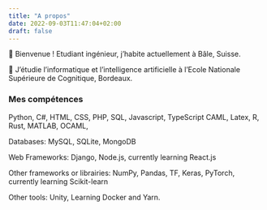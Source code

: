 ```yaml
---
title: "A propos"
date: 2022-09-03T11:47:04+02:00
draft: false
---
```


👋 Bienvenue ! Etudiant ingénieur, j’habite actuellement à Bâle, Suisse.

🏫 J’étudie l’informatique et l’intelligence artificielle à l’Ecole Nationale Supérieure de Cognitique, Bordeaux.

### Mes compétences

Python, C#, HTML, CSS, PHP, SQL, Javascript, TypeScript CAML, Latex, R, Rust, MATLAB, OCAML,

Databases: MySQL, SQLite, MongoDB

Web Frameworks: Django, Node.js, currently learning React.js

Other frameworks or librairies: NumPy, Pandas, TF, Keras, PyTorch, currently learning Scikit-learn

Other tools: Unity, Learning Docker and Yarn.
